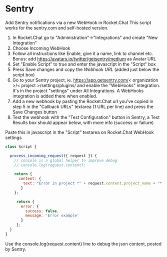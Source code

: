 # Sentry

Add Sentry notifications via a new WebHook in Rocket.Chat
This script works for the sentry.com and self-hosted version.

1. In Rocket.Chat go to "Administration"->"Integrations" and create "New Integration"
2. Choose Incoming WebHook
3. Follow all instructions like Enable, give it a name, link to channel etc. Bonus: add <https://avatars.io/twitter/getsentry/medium> as Avatar URL
4. Set "Enable Script" to true and enter the javascript in the "Script" box
5. Press Save changes and copy the *Webhook URL* (added just below the script box)
6. Go to your Sentry project, ie. <https://app.getsentry.com/>< organization >/< project >/settings/plugins/ and enable the "WebHooks" integration. It's in the project "settings" under All Integrations. A WebHooks integration is added there when enabled.
7. Add a new webhook by pasting the Rocket.Chat url you've copied in step 5 in the "Callback URLs" textarea (1 URL per line) and press the Save Changes button
8. Test the webhook with the "Test Configuration" button in Sentry, a Test Results box should appear below, with more info (success or failure)

Paste this in javascript in the "Script" textarea on Rocket.Chat WebHook settings

```javascript
class Script {

  process_incoming_request({ request }) {
    // console is a global helper to improve debug
    // console.log(request.content);

    return {
      content: {
        text: "Error in project *" + request.content.project_name + "* (" + request.content.project + ").\n*Message:* "+ request.content.message+"\n*Culprit:* " + request.content.culprit +".\n*Check url:* " + request.content.url,
       }
    };

     return {
       error: {
         success: false,
         message: 'Error example'
       }
     };
  }
}
```

Use the console.log(request.content) line to debug the json content, posted by Sentry.
